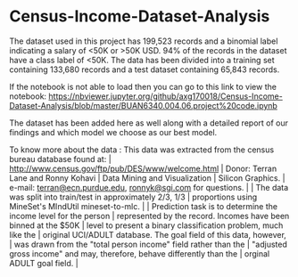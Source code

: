 # Census-Income-Dataset-Analysis
The dataset used in this project has 199,523 records and a binomial label indicating a salary of &lt;50K or >50K USD. 94% of the records in the dataset have a class label of &lt;50K. The data has been divided into a training set containing 133,680 records and a test dataset containing 65,843 records. 

If the notebook is not able to load then you can go to this link to view the notebook:
https://nbviewer.jupyter.org/github/axg170018/Census-Income-Dataset-Analysis/blob/master/BUAN6340.004.06.project%20code.ipynb


The dataset has been added here as well along with a detailed report of our findings and which model we choose as our best model.


To know more about the data :
 This data was extracted from the census bureau database found at:
| http://www.census.gov/ftp/pub/DES/www/welcome.html
| Donor: Terran Lane and Ronny Kohavi
|        Data Mining and Visualization
|        Silicon Graphics.
|        e-mail: terran@ecn.purdue.edu, ronnyk@sgi.com for questions.
|
| The data was split into train/test in approximately 2/3, 1/3
| proportions using MineSet's MIndUtil mineset-to-mlc.
|
| Prediction task is to determine the income level for the person
| represented by the record.  Incomes have been binned at the $50K
| level to present a binary classification problem, much like the
| original UCI/ADULT database.  The goal field of this data, however,
| was drawn from the "total person income" field rather than the
| "adjusted gross income" and may, therefore, behave differently than the
| orginal ADULT goal field.
|
